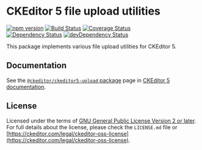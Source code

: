 CKEditor 5 file upload utilities
========================================

[![npm version](https://badge.fury.io/js/%40ckeditor%2Fckeditor5-upload.svg)](https://www.npmjs.com/package/@ckeditor/ckeditor5-upload)
[![Build Status](https://travis-ci.org/ckeditor/ckeditor5-upload.svg?branch=master)](https://travis-ci.org/ckeditor/ckeditor5-upload)
[![Coverage Status](https://coveralls.io/repos/github/ckeditor/ckeditor5-upload/badge.svg?branch=master)](https://coveralls.io/github/ckeditor/ckeditor5-upload?branch=master)
<br>
[![Dependency Status](https://david-dm.org/ckeditor/ckeditor5-upload/status.svg)](https://david-dm.org/ckeditor/ckeditor5-upload)
[![devDependency Status](https://david-dm.org/ckeditor/ckeditor5-upload/dev-status.svg)](https://david-dm.org/ckeditor/ckeditor5-upload?type=dev)

This package implements various file upload utilities for CKEditor 5.

## Documentation

See the [`@ckeditor/ckeditor5-upload` package](https://ckeditor.com/docs/ckeditor5/latest/api/upload.html) page in [CKEditor 5 documentation](https://ckeditor.com/docs/ckeditor5/latest/).

## License

Licensed under the terms of [GNU General Public License Version 2 or later](http://www.gnu.org/licenses/gpl.html). For full details about the license, please check the `LICENSE.md` file or [https://ckeditor.com/legal/ckeditor-oss-license](https://ckeditor.com/legal/ckeditor-oss-license).
